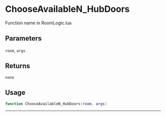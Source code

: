 # ChooseAvailableN_HubDoors
Function name in RoomLogic.lua
## Parameters
`room`, `args`
## Returns
`none`
## Usage
```lua
function ChooseAvailableN_HubDoors(room, args)
```
---
